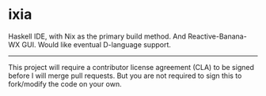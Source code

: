 ixia
=====

Haskell IDE, with Nix as the primary build method. And Reactive-Banana-WX GUI. Would like eventual D-language support.

---

This project will require a contributor license agreement (CLA) to be signed before I will merge pull requests.  But you are not required to sign this to fork/modify the code on your own.

